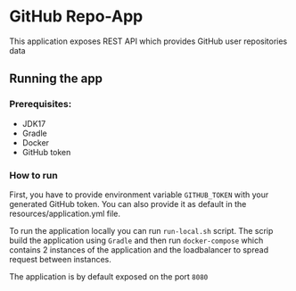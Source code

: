 # GitHub Repo-App

This application exposes REST API which provides GitHub user repositories data

## Running the app

### Prerequisites:

- JDK17
- Gradle
- Docker
- GitHub token

### How to run
First, you have to provide environment variable `GITHUB_TOKEN` with your generated GitHub token.
You can also provide it as default in the resources/application.yml file.

To run the application locally you can run `run-local.sh` script.
The scrip build the application using `Gradle` and then run `docker-compose` which contains 2 instances 
of the application and the loadbalancer to spread request between instances.

The application is by default exposed on the port `8080`